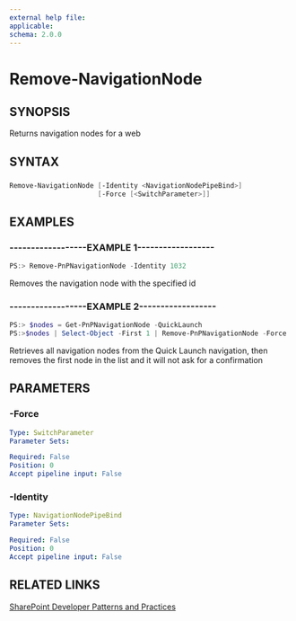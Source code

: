 ```yaml
---
external help file:
applicable: 
schema: 2.0.0
---
```

# Remove-NavigationNode

## SYNOPSIS
Returns navigation nodes for a web

## SYNTAX 

### 
```powershell
Remove-NavigationNode [-Identity <NavigationNodePipeBind>]
                      [-Force [<SwitchParameter>]]
```

## EXAMPLES

### ------------------EXAMPLE 1------------------
```powershell
PS:> Remove-PnPNavigationNode -Identity 1032
```

Removes the navigation node with the specified id

### ------------------EXAMPLE 2------------------
```powershell
PS:> $nodes = Get-PnPNavigationNode -QuickLaunch
PS:>$nodes | Select-Object -First 1 | Remove-PnPNavigationNode -Force
```

Retrieves all navigation nodes from the Quick Launch navigation, then removes the first node in the list and it will not ask for a confirmation

## PARAMETERS

### -Force


```yaml
Type: SwitchParameter
Parameter Sets: 

Required: False
Position: 0
Accept pipeline input: False
```

### -Identity


```yaml
Type: NavigationNodePipeBind
Parameter Sets: 

Required: False
Position: 0
Accept pipeline input: False
```

## RELATED LINKS

[SharePoint Developer Patterns and Practices](http://aka.ms/sppnp)
